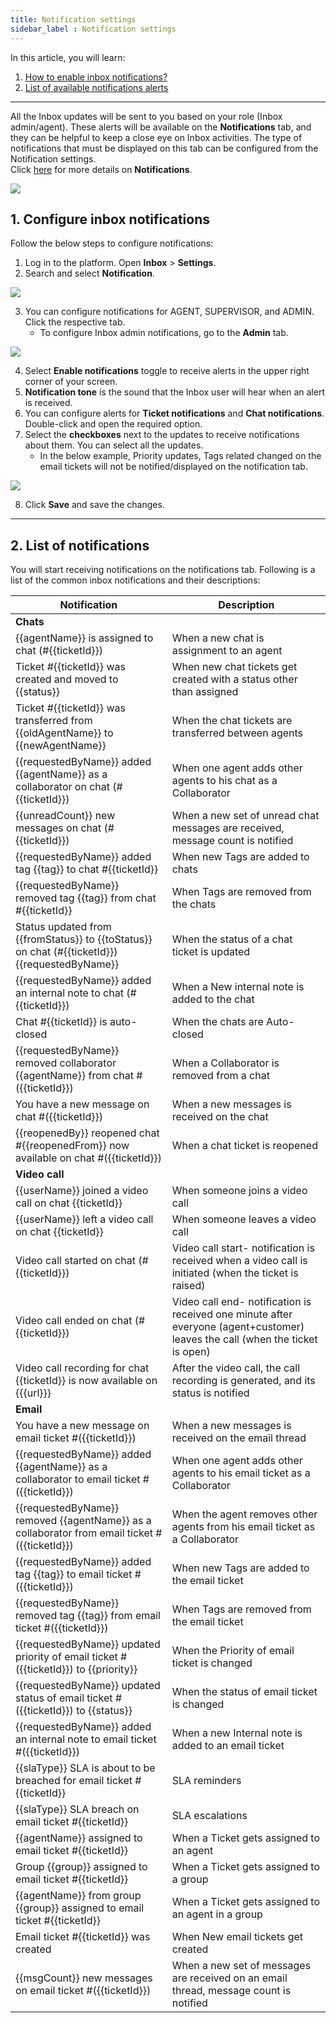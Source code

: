 ```yaml
---
title: Notification settings 
sidebar_label : Notification settings 
---
```



 

In this article, you will learn: 
1. [How to enable inbox notifications?](#1)
2. [List of available notifications alerts](#2)

------
All the Inbox updates will be sent to you based on your role (Inbox admin/agent). These alerts will be available on the **Notifications** tab, and they can be helpful to keep a close eye on Inbox activities. The type of notifications that must be displayed on this tab can be configured from the Notification settings.     
Click [here](https://docs.yellow.ai/docs/platform_concepts/inbox) for more details on **Notifications**. 

![](https://i.imgur.com/5jrkOpD.png)


## <a name="1"></a> 1. Configure inbox notifications 

Follow the below steps to configure notifications: 

1. Log in to the platform. Open **Inbox** > **Settings**. 
2. Search and select **Notification**. 


![](https://i.imgur.com/8RWFDNf.png)

3. You can configure notifications for AGENT, SUPERVISOR, and ADMIN. Click the respective tab. 
    - To configure Inbox admin notifications, go to the **Admin** tab. 

![](https://i.imgur.com/wmJnvfB.png)

4. Select **Enable notifications** toggle to receive alerts in the upper right corner of your screen.
5. **Notification tone** is the sound that the Inbox user will hear when an alert is received. 
6. You can configure alerts for **Ticket notifications** and **Chat notifications**. Double-click and open the required option. 
7. Select the **checkboxes** next to the updates to receive notifications about them. You can select all the updates.
    - In the below example, Priority updates, Tags related changed on the email tickets will not be notified/displayed on the notification tab. 

![](https://i.imgur.com/QBuPeKH.png)

8. Click **Save** and save the changes.    

-------------


## <a name="2"></a> 2. List of notifications 

You will start receiving notifications on the notifications tab. Following is a list of the common inbox notifications and their descriptions: 



| Notification                                                                                  | Description                                           |
| --------------------------------------------------------------------------------------------- | ----------------------------------------------------- |
|**Chats**||
| {{agentName}} is assigned to chat (#{{ticketId}})                                             | When a new chat is assignment to an agent             |
| Ticket #{{ticketId}} was created and moved to {{status}}                                      | When new chat tickets get created with a status other than assigned |
| Ticket #{{ticketId}} was transferred from {{oldAgentName}} to {{newAgentName}}                | When the chat tickets are transferred between agents                                     |
| {{requestedByName}} added {{agentName}} as a collaborator on chat (#{{ticketId}})               | When one agent adds other agents to his chat as a Collaborator                                   |
| {{unreadCount}} new messages on chat (#{{ticketId}})                                          | When a new set of unread chat messages are received, message count is notified                        |
| {{requestedByName}} added tag {{tag}} to chat #{{ticketId}}                                   | When new Tags are added to chats                                         |
| {{requestedByName}} removed tag {{tag}} from chat #{{ticketId}}                               | When Tags are removed from the chats                                      |
| Status updated from {{fromStatus}} to {{toStatus}} on chat (#{{ticketId}}){{requestedByName}} | When the status of a chat ticket is updated                               |
| {{requestedByName}} added an internal note to chat (#{{ticketId}})                            | When a New internal note is added to the chat                                    |
| Chat #{{ticketId}} is auto-closed                                                             | When the chats are Auto-closed                                     |
| {{requestedByName}} removed collaborator {{agentName}} from chat #({{ticketId}})              | When a Collaborator is removed from a chat                                |
| You have a new message on chat #({{ticketId}})                                                | When a new messages is received on the chat                                     |
| {{reopenedBy}} reopened chat #{{reopenedFrom}} now available on chat #({{ticketId}})          | When a chat ticket is reopened                                      |
|**Video call** ||
| {{userName}} joined a video call on chat {{ticketId}}                                         | When someone joins a video call                          |
| {{userName}} left a video call on chat {{ticketId}}                                           | When someone leaves a video call                          |
| Video call started on chat (#{{ticketId}})                                                    | Video call start- notification is received when a video call is initiated (when the ticket is raised)                             |
| Video call ended on chat (#{{ticketId}})                                                      | Video call end- notification is received one minute after everyone (agent+customer) leaves the call    (when the ticket is open)                          |
| Video call recording for chat {{ticketId}} is now available on {{{url}}}                      | After the video call, the call recording is generated, and its status is notified                   |
|**Email**||
| You have a new message on email ticket #({{ticketId}})                                        | When a new messages is received     on the email thread                                           |
| {{requestedByName}} added {{agentName}} as a collaborator to email ticket #({{ticketId}})       | When one agent adds other agents to his email ticket as a Collaborator  |
| {{requestedByName}} removed {{agentName}} as a collaborator from email ticket #({{ticketId}})   | When the agent removes other agents from his email ticket as a Collaborator                                  |
| {{requestedByName}} added tag {{tag}} to email ticket #({{ticketId}})                         | When new Tags are added to the email ticket                                            |
| {{requestedByName}} removed tag {{tag}} from email ticket #({{ticketId}})                     | When  Tags are removed from the email ticket                                                      |
| {{requestedByName}} updated priority of email ticket #({{ticketId}}) to {{priority}}          | When the Priority of email ticket is changed                                      |
| {{requestedByName}} updated status of email ticket #({{ticketId}}) to {{status}}              | When the status of email ticket is changed                                       |
| {{requestedByName}} added an internal note to email ticket #({{ticketId}})                       | When a new Internal note is added to an email ticket                                |
| {{slaType}} SLA is about to be breached for email ticket #{{ticketId}}                        | SLA reminders                                         |
| {{slaType}} SLA breach on email ticket #{{ticketId}}                                          | SLA escalations                                       |
| {{agentName}} assigned to email ticket #{{ticketId}}                                          | When a Ticket gets assigned to an agent                           |
| Group {{group}} assigned to email ticket #{{ticketId}}                                        |When a Ticket gets assigned to a group                            |
| {{agentName}} from group {{group}} assigned to email ticket #{{ticketId}}                     | When a Ticket gets assigned to an agent in a group               |
| Email ticket #{{ticketId}} was created                                                        | When New email tickets get created                                           |
| {{msgCount}} new messages on email ticket #({{ticketId}})                                     | When a new set of messages are received on an email thread, message count is notified                             |

